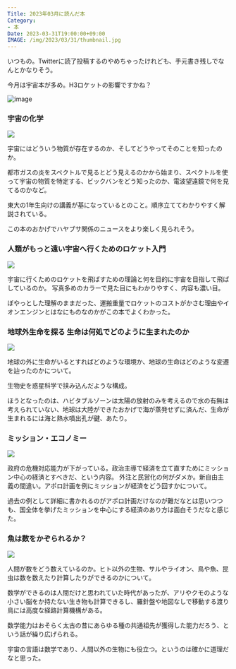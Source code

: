 ```yaml
---
Title: 2023年03月に読んだ本
Category:
- 本
Date: 2023-03-31T19:00:00+09:00
IMAGE: /img/2023/03/31/thumbnail.jpg
---
```


いつもの。Twitterに読了投稿するのやめちゃったけれども、手元書き残しでなんとかなりそう。

今月は宇宙本が多め。H3ロケットの影響ですかね？

![image](/img/2023/03/31/thumbnail.jpg)


### 宇宙の化学

<a href="https://www.amazon.co.jp/%E5%AE%87%E5%AE%99%E3%81%AE%E5%8C%96%E5%AD%A6-%E3%83%97%E3%83%AA%E3%82%BA%E3%83%A0%E3%81%A7%E8%AA%AD%E3%81%BF%E8%A7%A3%E3%81%8F%E7%89%A9%E8%B3%AA%E9%80%B2%E5%8C%96-%E5%B2%A9%E6%B3%A2%E7%A7%91%E5%AD%A6%E3%83%A9%E3%82%A4%E3%83%96%E3%83%A9%E3%83%AA%E3%83%BC-%E7%BE%BD%E9%A6%AC-%E5%93%B2%E4%B9%9F/dp/4000297171?&linkCode=li3&tag=ab1025-22&linkId=34233e6b7b6adee233452f45780f72f9&language=ja_JP&ref_=as_li_ss_il" target="_blank"><img src="//ws-fe.amazon-adsystem.com/widgets/q?_encoding=UTF8&ASIN=4000297171&Format=_SL250_&ID=AsinImage&MarketPlace=JP&ServiceVersion=20070822&WS=1&tag=ab1025-22&language=ja_JP" ></a><img src="https://ir-jp.amazon-adsystem.com/e/ir?t=ab1025-22&language=ja_JP&l=li3&o=9&a=4000297171" width="1" height="1" alt="" style="border:none !important; margin:0px !important;" />

宇宙にはどういう物質が存在するのか、そしてどうやってそのことを知ったのか。

都市ガスの炎をスペクトルで見るとどう見えるのかから始まり、スペクトルを使って宇宙の物質を特定する、ビックバンをどう知ったのか、電波望遠鏡で何を見てるのかなど。

東大の1年生向けの講義が基になっているとのこと。順序立ててわかりやすく解説されている。

この本のおかげでハヤブサ関係のニュースをより楽しく見られそう。


### 人類がもっと遠い宇宙へ行くためのロケット入門

<a href="https://www.amazon.co.jp/%E4%BA%BA%E9%A1%9E%E3%81%8C%E3%82%82%E3%81%A3%E3%81%A8%E9%81%A0%E3%81%84%E5%AE%87%E5%AE%99%E3%81%B8%E8%A1%8C%E3%81%8F%E3%81%9F%E3%82%81%E3%81%AE%E3%83%AD%E3%82%B1%E3%83%83%E3%83%88%E5%85%A5%E9%96%80-%E5%B0%8F%E6%B3%89%E5%AE%8F%E4%B9%8B-ebook/dp/B098J4RDKN?_encoding=UTF8&qid=1680256247&sr=1-1&linkCode=li3&tag=ab1025-22&linkId=6da2be39b30c3ef214f8e0298a60694f&language=ja_JP&ref_=as_li_ss_il" target="_blank"><img src="//ws-fe.amazon-adsystem.com/widgets/q?_encoding=UTF8&ASIN=B098J4RDKN&Format=_SL250_&ID=AsinImage&MarketPlace=JP&ServiceVersion=20070822&WS=1&tag=ab1025-22&language=ja_JP" ></a><img src="https://ir-jp.amazon-adsystem.com/e/ir?t=ab1025-22&language=ja_JP&l=li3&o=9&a=B098J4RDKN" width="1" height="1" alt="" style="border:none !important; margin:0px !important;" />

宇宙に行くためのロケットを飛ばすための理論と何を目的に宇宙を目指して飛ばしているのか。
写真多めのカラーで見た目にもわかりやすく、内容も濃い目。

ぼやっとした理解のままだった、運搬重量でロケットのコストがかさむ理由やイオンエンジンとはなにものなのかがこの本でよくわかった。


### 地球外生命を探る 生命は何処でどのように生まれたのか

<a href="https://www.amazon.co.jp/%E5%9C%B0%E7%90%83%E5%A4%96%E7%94%9F%E5%91%BD%E3%82%92%E6%8E%A2%E3%82%8B-%E7%94%9F%E5%91%BD%E3%81%AF%E4%BD%95%E5%87%A6%E3%81%A7%E3%81%A9%E3%81%AE%E3%82%88%E3%81%86%E3%81%AB%E7%94%9F%E3%81%BE%E3%82%8C%E3%81%9F%E3%81%AE%E3%81%8B-%E6%9D%BE%E4%BA%95-%E5%AD%9D%E5%85%B8-ebook/dp/B0BPBMDNPN?__mk_ja_JP=%E3%82%AB%E3%82%BF%E3%82%AB%E3%83%8A&crid=2FO167CLICZH1&keywords=%E5%9C%B0%E7%90%83%E5%A4%96%E7%94%9F%E5%91%BD%E3%82%92%E6%8E%A2%E3%82%8B+%E7%94%9F%E5%91%BD%E3%81%AF%E4%BD%95%E5%87%A6%E3%81%A7%E3%81%A9%E3%81%AE%E3%82%88%E3%81%86%E3%81%AB%E7%94%9F%E3%81%BE%E3%82%8C%E3%81%9F%E3%81%AE%E3%81%8B&qid=1680256273&s=digital-text&sprefix=%E5%9C%B0%E7%90%83%E5%A4%96%E7%94%9F%E5%91%BD%E3%82%92%E6%8E%A2%E3%82%8B+%E7%94%9F%E5%91%BD%E3%81%AF%E4%BD%95%E5%87%A6%E3%81%A7%E3%81%A9%E3%81%AE%E3%82%88%E3%81%86%E3%81%AB%E7%94%9F%E3%81%BE%E3%82%8C%E3%81%9F%E3%81%AE%E3%81%8B%2Cdigital-text%2C168&sr=1-1&linkCode=li3&tag=ab1025-22&linkId=7666f7983c94026079b16857f466288d&language=ja_JP&ref_=as_li_ss_il" target="_blank"><img src="//ws-fe.amazon-adsystem.com/widgets/q?_encoding=UTF8&ASIN=B0BPBMDNPN&Format=_SL250_&ID=AsinImage&MarketPlace=JP&ServiceVersion=20070822&WS=1&tag=ab1025-22&language=ja_JP" ></a><img src="https://ir-jp.amazon-adsystem.com/e/ir?t=ab1025-22&language=ja_JP&l=li3&o=9&a=B0BPBMDNPN" width="1" height="1" alt="" style="border:none !important; margin:0px !important;" />

地球の外に生命がいるとすればどのような環境か、地球の生命はどのような変遷を辿ったのかについて。

生物史を惑星科学で挟み込んだような構成。

ほうとなったのは、ハビタブルゾーンは太陽の放射のみを考えるので水の有無は考えられていない、地球は大陸ができたおかげで海が蒸発せずに済んだ、生命が生まれるには海と熱水噴出孔が鍵、あたり。

### ミッション・エコノミー

<a href="https://www.amazon.co.jp/%E3%83%9F%E3%83%83%E3%82%B7%E3%83%A7%E3%83%B3%E3%83%BB%E3%82%A8%E3%82%B3%E3%83%8E%E3%83%9F%E3%83%BC-%E5%9B%BD%C3%97%E4%BC%81%E6%A5%AD%E3%81%A7%E3%80%8C%E6%96%B0%E3%81%97%E3%81%84%E8%B3%87%E6%9C%AC%E4%B8%BB%E7%BE%A9%E3%80%8D%E3%82%92%E3%81%A4%E3%81%8F%E3%82%8B%E6%99%82%E4%BB%A3%E3%81%8C%E3%82%84%E3%81%A3%E3%81%A6%E3%81%8D%E3%81%9F-NewsPicks%E3%83%91%E3%83%96%E3%83%AA%E3%83%83%E3%82%B7%E3%83%B3%E3%82%B0-%E3%83%9E%E3%83%AA%E3%82%A2%E3%83%8A%E3%83%BB%E3%83%9E%E3%83%83%E3%83%84%E3%82%AB%E3%83%BC%E3%83%88-ebook/dp/B09NPXGC6G?__mk_ja_JP=%E3%82%AB%E3%82%BF%E3%82%AB%E3%83%8A&crid=OC9Y6HL4JJ3Z&keywords=%E3%83%9F%E3%83%83%E3%82%B7%E3%83%A7%E3%83%B3%E3%83%BB%E3%82%A8%E3%82%B3%E3%83%8E%E3%83%9F%E3%83%BC&qid=1680256296&s=digital-text&sprefix=%E3%83%9F%E3%83%83%E3%82%B7%E3%83%A7%E3%83%B3+%E3%82%A8%E3%82%B3%E3%83%8E%E3%83%9F%E3%83%BC%2Cdigital-text%2C181&sr=1-1&linkCode=li3&tag=ab1025-22&linkId=fe52848c635794aeb8ca0857ecea9bb1&language=ja_JP&ref_=as_li_ss_il" target="_blank"><img src="//ws-fe.amazon-adsystem.com/widgets/q?_encoding=UTF8&ASIN=B09NPXGC6G&Format=_SL250_&ID=AsinImage&MarketPlace=JP&ServiceVersion=20070822&WS=1&tag=ab1025-22&language=ja_JP" ></a><img src="https://ir-jp.amazon-adsystem.com/e/ir?t=ab1025-22&language=ja_JP&l=li3&o=9&a=B09NPXGC6G" width="1" height="1" alt="" style="border:none !important; margin:0px !important;" />

政府の危機対応能力が下がっている。政治主導で経済を立て直すためにミッション中心の経済とすべきだ、という内容。
外注と民営化の何がダメか。新自由主義の間違い。アポロ計画を例にミッションが経済をどう回すかについて。

過去の例として詳細に書かれるのがアポロ計画だけなのが難だなとは思いつつも、国全体を挙げたミッションを中心にする経済のあり方は面白そうだなと感じた。


### 魚は数をかぞられるか？

<a href="https://www.amazon.co.jp/%E9%AD%9A%E3%81%AF%E6%95%B0%E3%82%92%E3%81%8B%E3%81%9E%E3%81%88%E3%82%89%E3%82%8C%E3%82%8B%E3%81%8B%EF%BC%9F-%E7%94%9F%E3%81%8D%E3%82%82%E3%81%AE%E3%81%9F%E3%81%A1%E3%81%8C%E6%95%99%E3%81%88%E3%81%A6%E3%81%8F%E3%82%8C%E3%82%8B%E3%80%8C%E6%95%B0%E5%AD%A6%E8%84%B3%E3%80%8D%E3%81%AE%E4%BB%95%E7%B5%84%E3%81%BF%E3%81%A8%E9%80%B2%E5%8C%96-%E3%83%96%E3%83%A9%E3%82%A4%E3%82%A2%E3%83%B3%E3%83%BB%E3%83%90%E3%82%BF%E3%83%BC%E3%83%AF%E3%83%BC%E3%82%B9-ebook/dp/B0BLHBCJR5?__mk_ja_JP=%E3%82%AB%E3%82%BF%E3%82%AB%E3%83%8A&crid=NIAPKG9SR849&keywords=%E9%AD%9A%E3%81%AF%E6%95%B0%E3%82%92%E3%81%8B%E3%81%9E%E3%82%89%E3%82%8C%E3%82%8B%E3%81%8B%EF%BC%9F&qid=1680256314&s=digital-text&sprefix=%E9%AD%9A%E3%81%AF%E6%95%B0%E3%82%92%E3%81%8B%E3%81%9E%E3%82%89%E3%82%8C%E3%82%8B%E3%81%8B+%2Cdigital-text%2C172&sr=1-1&linkCode=li3&tag=ab1025-22&linkId=78455f2256e1620333e7da24d093c333&language=ja_JP&ref_=as_li_ss_il" target="_blank"><img src="//ws-fe.amazon-adsystem.com/widgets/q?_encoding=UTF8&ASIN=B0BLHBCJR5&Format=_SL250_&ID=AsinImage&MarketPlace=JP&ServiceVersion=20070822&WS=1&tag=ab1025-22&language=ja_JP" ></a><img src="https://ir-jp.amazon-adsystem.com/e/ir?t=ab1025-22&language=ja_JP&l=li3&o=9&a=B0BLHBCJR5" width="1" height="1" alt="" style="border:none !important; margin:0px !important;" />

人間が数をどう数えているのか。ヒト以外の生物、サルやライオン、鳥や魚、昆虫は数を数えたり計算したりができるのかについて。

数学ができるのは人間だけと思われていた時代があったが、アリやクモのような小さい脳をか持たない生き物も計算できるし、羅針盤や地図なしで移動する渡り鳥には高度な経路計算機構がある。

数学能力はおそらく太古の昔にあらゆる種の共通祖先が獲得した能力だろう、という話が繰り広げられる。

宇宙の言語は数学であり、人間以外の生物にも役立つ。というのは確かに道理だなと思った。

